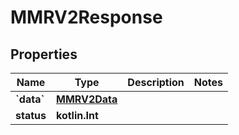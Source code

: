 
# MMRV2Response

## Properties
| Name | Type | Description | Notes |
| ------------ | ------------- | ------------- | ------------- |
| **&#x60;data&#x60;** | [**MMRV2Data**](MMRV2Data.md) |  |  |
| **status** | **kotlin.Int** |  |  |



